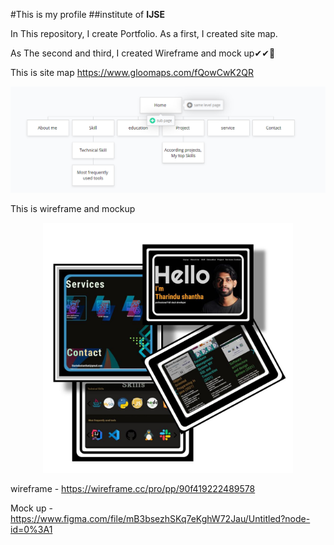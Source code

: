 #This is my profile
##institute of **IJSE**

In This repository, I create Portfolio. As a first,  I created  site map.
  
As The second and third, I created Wireframe  and mock up✔✔🤞


This is site map https://www.gloomaps.com/fQowCwK2QR


![git hub logo](/assets/images/sitemap.png)


This is wireframe and mockup 


<p align="center">
    <img src="assets\images\mockUp2.jpeg" width="400" height="400">
</p>


wireframe - https://wireframe.cc/pro/pp/90f419222489578


Mock up - https://www.figma.com/file/mB3bsezhSKq7eKghW72Jau/Untitled?node-id=0%3A1



